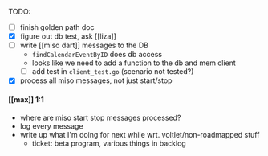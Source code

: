 TODO:
- [ ] finish golden path doc
- [x] figure out db test, ask [[liza]]
- [ ] write [[miso dart]] messages to the DB
    -  `findCalendarEventByID` does db access
    -  looks like we need to add a function to the db and mem client
    - [ ] add test in `client_test.go` (scenario not tested?)
- [x] process all miso messages, not just start/stop

#### [[max]] 1:1
- where are miso start stop messages processed?
- log every message
- write up what I'm doing for next while wrt. voltlet/non-roadmapped stuff
    - ticket: beta program, various things in backlog